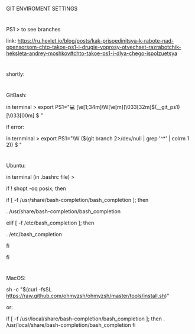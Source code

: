 GIT ENVIROMENT SETTINGS

#
PS1 > to see branches

link: https://ru.hexlet.io/blog/posts/kak-prisoedinitsya-k-rabote-nad-opensorsom-chto-takoe-ps1-i-drugie-voprosy-otvechaet-razrabotchik-heksleta-andrey-moshkov#chto-takoe-ps1-i-dlya-chego-ispolzuetsya
#
shortly:
#
GitBash:

in terminal > export PS1="💻 \[\e[1;34m\]\W\[\e[m\]\[\033[32m\]\$(__git_ps1)\[\033[00m\] $ "

if error:

in ternminal > export PS1="\W ($(git branch 2>/dev/null | grep '^*' | colrm 1 2)) $ "
#
Ubuntu:

in terminal (in .bashrc file) >

if ! shopt -oq posix; then

 if [ -f /usr/share/bash-completion/bash_completion ]; then

   . /usr/share/bash-completion/bash_completion

 elif [ -f /etc/bash_completion ]; then

   . /etc/bash_completion

 fi

fi
#
MacOS:

sh -c "$(curl -fsSL https://raw.github.com/ohmyzsh/ohmyzsh/master/tools/install.sh)"

or:

if [ -f /usr/local/share/bash-completion/bash_completion ]; then . /usr/local/share/bash-completion/bash_completion fi
#
